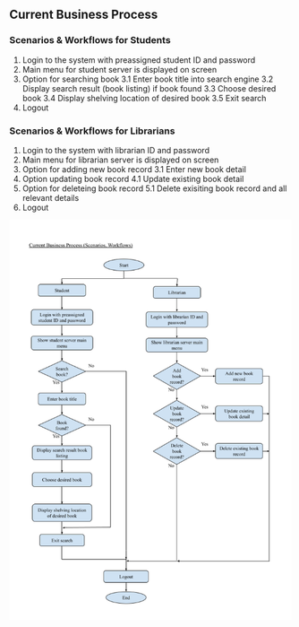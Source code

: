 ## Current Business Process

### Scenarios & Workflows for Students
1. Login to the system with preassigned student ID and password
2. Main menu for student server is displayed on screen
3. Option for searching book
   3.1 Enter book title into search engine
   3.2 Display search result (book listing) if book found
   3.3 Choose desired book
   3.4 Display shelving location of desired book
   3.5 Exit search
4. Logout

### Scenarios & Workflows for Librarians
1. Login to the system with librarian ID and password
2. Main menu for librarian server is displayed on screen
3. Option for adding new book record
   3.1 Enter new book detail
4. Option updating book record
   4.1 Update existing book detail
5. Option for deleteing book record
   5.1 Delete exisiting book record and all relevant details
6. Logout
   
![workflow](https://github.com/tkeqin/Seven-Teen_Project1_SAD_20232024/blob/89dcd260c3c215ad591ea26937499398c0590005/information_gathering_%26_requirement/requirement_analysis/current_business_process/images/SAD%20phase%202%20(edited%200705).png)
